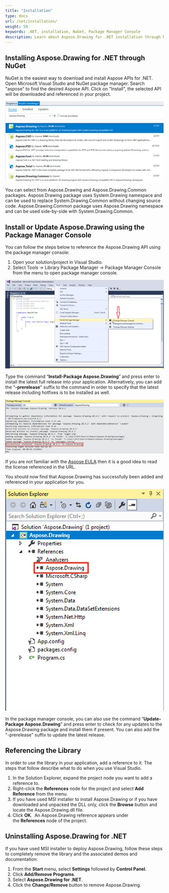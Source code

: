 ```yaml
---
title: "Installation"
type: docs
url: /net/installation/
weight: 50
keywords: .NET, installation, NuGet, Package Manager Console
description: Learn about Aspose.Drawing for .NET installation through NuGet and Package Manager Console.
---
```


## **Installing Aspose.Drawing for .NET through NuGet**
NuGet is the easiest way to download and install Aspose APIs for .NET. Open Microsoft Visual Studio and NuGet package manager. Search "aspose" to find the desired Aspose API. Click on "Install", the selected API will be downloaded and referenced in your project.

![Installing Aspose.Drawing for .NET through NuGet](installation_1.png)

You can select from Aspose.Drawing and Aspose.Drawing.Common packages. Aspose.Drawing package uses System.Drawing namespace and can be used to replace System.Drawing.Common without changing source code. Aspose.Drawing.Common package uses Aspose.Drawing namespace and can be used side-by-side with System.Drawing.Common.

## **Install or Update Aspose.Drawing using the Package Manager Console**
You can follow the steps below to reference the Aspose.Drawing API using the package manager console:

1. Open your solution/project in Visual Studio.
1. Select Tools -> Library Package Manager -> Package Manager Console from the menu to open package manager console.

![Package Manager Console menu item command](installation_2.png)

Type the command “**Install-Package Aspose.Drawing**” and press enter to install the latest full release into your application. Alternatively, you can add the "**-prerelease**" suffix to the command in order to specify that the latest release including hotfixes is to be installed as well.

![Package Manager Console log](installation_3.png)

If you are not familiar with the [Aspose EULA](http://www.aspose.com/corporate/purchase/end-user-license-agreement.aspx) then it is a good idea to read the license referenced in the URL. 

You should now find that Aspose.Drawing has successfully been added and referenced in your application for you.

![Aspose.Drawing installed reference](installation_4.png)

In the package manager console, you can also use the command “**Update-Package Aspose.Drawing**” and press enter to check for any updates to the Aspose.Drawing package and install them if present. You can also add the "-prerelease" suffix to update the latest release.
## **Referencing the Library**
In order to use the library in your application, add a reference to it. The steps that follow describe what to do when you use Visual Studio.

1. In the Solution Explorer, expand the project node you want to add a reference to.
1. Right-click the **References** node for the project and select **Add Reference** from the menu.
1. If you have used MSI installer to install Aspose.Drawing or if you have downloaded and unpacked the DLL only, click the **Browse** button and locate the Aspose.Drawing.dll file.
1. Click **OK**. 
   An Aspose.Drawing reference appears under the **References** node of the project.
## **Uninstalling Aspose.Drawing for .NET**
If you have used MSI installer to deploy Aspose.Drawing, follow these steps to completely remove the library and the associated demos and documentation:

1. From the **Start** menu, select **Settings** followed by **Control Panel**.
1. Click **Add/Remove Programs**.
1. Select **Aspose.Drawing for .NET**.
1. Click the **Change/Remove** button to remove Aspose.Drawing.
